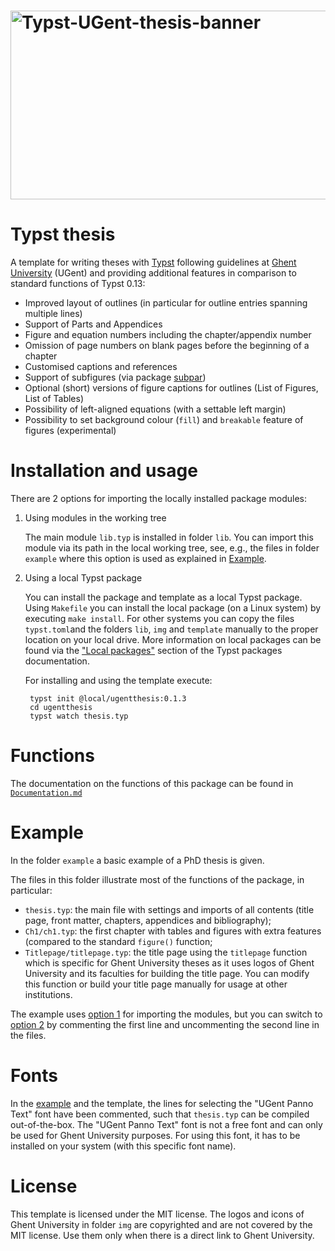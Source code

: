 <h1>
<img width="2146" height="302" alt="Typst-UGent-thesis-banner" src="https://github.com/user-attachments/assets/4d31ee26-9639-4566-9142-68ef41a2a19f" />
</h1>

# Typst thesis

A template for writing theses with [Typst](https://typst.app/) following guidelines at [Ghent University](https://www.ugent.be/en) (UGent) and providing additional features in comparison to standard functions of Typst 0.13:

- Improved layout of outlines (in particular for outline entries spanning multiple lines)
- Support of Parts and Appendices
- Figure and equation numbers including the chapter/appendix number
- Omission of page numbers on blank pages before the beginning of a chapter
- Customised captions and references
- Support of subfigures (via package [subpar](https://typst.app/universe/package/subpar))
- Optional (short) versions of figure captions for outlines (List of Figures, List of Tables)
- Possibility of left-aligned equations (with a settable left margin)
- Possibility to set background colour (`fill`) and `breakable` feature of figures (experimental)

# Installation and usage


There are 2 options for importing the locally installed package modules:

1. <a name="workingtree"></a> Using modules in the working tree 

    The main module `lib.typ` is installed in folder `lib`. You can import this module via its path in the local working tree, see, e.g., the files in folder `example` where this option is used as explained in [Example](#example).

2. <a name="localpackage"></a> Using a local Typst package 

    You can install the package and template as a local Typst package. Using  `Makefile` you can install the local package (on a Linux system) by executing `make install`. For other systems you can copy the files `typst.toml`and the folders `lib`, `img` and `template` manually to the proper location on your local drive. More information on local packages can be found via the ["Local packages"](https://github.com/typst/packages/?tab=readme-ov-file#local-packages) section of the Typst packages documentation.

    For installing and using the template execute:
    
        typst init @local/ugentthesis:0.1.3  
        cd ugentthesis
        typst watch thesis.typ
 

# Functions

The documentation on the functions of this package can be found in [`Documentation.md`](Documentation.md) 
 
# Example

In the folder `example` a basic example of a PhD thesis is given. 

The files in this folder illustrate most of the functions of the package, in particular:

- `thesis.typ`: the main file with settings and imports of all contents (title page, front matter, chapters, appendices and bibliography);
- `Ch1/ch1.typ`: the first chapter with tables and figures with extra features (compared to the standard `figure()` function;
- `Titlepage/titlepage.typ`: the title page using the `titlepage` function which is specific for Ghent University theses as it uses logos of Ghent University and its faculties for building the title page. You can modify this function or build your title page manually for usage at other institutions.


The example uses [option 1](#workingtree) for importing the modules, but you can switch to [option 2](#localpackage) by commenting the first line and uncommenting the second line in the files.

# Fonts

In the  [example](#example) and the template, the lines for selecting the "UGent Panno Text" font have been commented, such that `thesis.typ` can be compiled out-of-the-box. The "UGent Panno Text" font is not a free font and can only be used for Ghent University purposes. For using this font, it has to be installed on your system (with this specific font name).


# License
This template is licensed under the MIT license.
The logos and icons of Ghent University in folder `img` are copyrighted and are not covered by the MIT license. Use them only when there is a direct link to Ghent University. 
